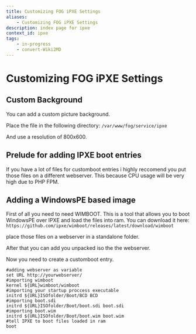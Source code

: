 ```yaml
---
title: Customizing FOG iPXE Settings
aliases:
    - Customizing FOG iPXE Settings
description: index page for ipxe
context_id: ipxe
tags:
    - in-progress
    - convert-Wiki2MD
---
```



# Customizing FOG iPXE Settings

## Custom Background

You can add a custom picture background.

Place the file in the following directory: `/var/www/fog/service/ipxe`

And use a resolution of 800x600.

## Prelude for adding IPXE boot entries

If you have a lot of files for customboot entries i highly reccomend you
put those files on a different webserver. This because CPU usage will be
very high due to PHP FPM.

## Adding a WindowsPE based image

First of all you need to need WIMBOOT. This is a tool that allows you to
boot WindowsPE over IPXE and load the files into ram. You can download
it here:
`https://github.com/ipxe/wimboot/releases/latest/download/wimboot`

place those files on a webserver in a standalone folder.

After that you can add you unpacked iso the the webserver.

Now you need to create a customboot entry.

    #adding webserver as variable
    set URL http://yourwebserver/
    #importing wimboot
    kernel ${URL}wimboot/wimboot
    #importing your startup proccess executable
    initrd ${URL}ISOfolder/Boot/BCD BCD
    #importing boot.sdi
    initrd ${URL}ISOfolder/Boot/boot.sdi boot.sdi
    #importing boot.wim
    initrd ${URL}ISOfolder/Boot/boot.wim boot.wim
    #tell IPXE to boot files loaded in ram
    boot
